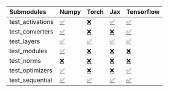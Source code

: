 | Submodules       | Numpy                                                                                                                           | Torch                                                                                                                           | Jax                                                                                                                             | Tensorflow                                                                                                                      |
|:-----------------|:--------------------------------------------------------------------------------------------------------------------------------|:--------------------------------------------------------------------------------------------------------------------------------|:--------------------------------------------------------------------------------------------------------------------------------|:--------------------------------------------------------------------------------------------------------------------------------|
| test_activations | <a href="https://github.com/unifyai/ivy/runs/8169955502?check_suite_focus=true" rel="noopener noreferrer" target="_blank">✅</a> | <a href="https://github.com/unifyai/ivy/runs/8169955820?check_suite_focus=true" rel="noopener noreferrer" target="_blank">❌</a> | <a href="https://github.com/unifyai/ivy/runs/8169956326?check_suite_focus=true" rel="noopener noreferrer" target="_blank">✅</a> | <a href="https://github.com/unifyai/ivy/runs/8169956823?check_suite_focus=true" rel="noopener noreferrer" target="_blank">✅</a> |
| test_converters  | <a href="https://github.com/unifyai/ivy/runs/8169955539?check_suite_focus=true" rel="noopener noreferrer" target="_blank">✅</a> | <a href="https://github.com/unifyai/ivy/runs/8169955859?check_suite_focus=true" rel="noopener noreferrer" target="_blank">❌</a> | <a href="https://github.com/unifyai/ivy/runs/8169956415?check_suite_focus=true" rel="noopener noreferrer" target="_blank">❌</a> | <a href="https://github.com/unifyai/ivy/runs/8169956861?check_suite_focus=true" rel="noopener noreferrer" target="_blank">✅</a> |
| test_layers      | <a href="https://github.com/unifyai/ivy/runs/8169955569?check_suite_focus=true" rel="noopener noreferrer" target="_blank">✅</a> | <a href="https://github.com/unifyai/ivy/runs/8169955930?check_suite_focus=true" rel="noopener noreferrer" target="_blank">✅</a> | <a href="https://github.com/unifyai/ivy/runs/8169956513?check_suite_focus=true" rel="noopener noreferrer" target="_blank">✅</a> | <a href="https://github.com/unifyai/ivy/runs/8169956903?check_suite_focus=true" rel="noopener noreferrer" target="_blank">✅</a> |
| test_modules     | <a href="https://github.com/unifyai/ivy/runs/8169955623?check_suite_focus=true" rel="noopener noreferrer" target="_blank">✅</a> | <a href="https://github.com/unifyai/ivy/runs/8169955996?check_suite_focus=true" rel="noopener noreferrer" target="_blank">❌</a> | <a href="https://github.com/unifyai/ivy/runs/8169956580?check_suite_focus=true" rel="noopener noreferrer" target="_blank">❌</a> | <a href="https://github.com/unifyai/ivy/runs/8169956944?check_suite_focus=true" rel="noopener noreferrer" target="_blank">❌</a> |
| test_norms       | <a href="https://github.com/unifyai/ivy/runs/8169955669?check_suite_focus=true" rel="noopener noreferrer" target="_blank">❌</a> | <a href="https://github.com/unifyai/ivy/runs/8169956065?check_suite_focus=true" rel="noopener noreferrer" target="_blank">❌</a> | <a href="https://github.com/unifyai/ivy/runs/8169956656?check_suite_focus=true" rel="noopener noreferrer" target="_blank">❌</a> | <a href="https://github.com/unifyai/ivy/runs/8169956984?check_suite_focus=true" rel="noopener noreferrer" target="_blank">❌</a> |
| test_optimizers  | <a href="https://github.com/unifyai/ivy/runs/8169955701?check_suite_focus=true" rel="noopener noreferrer" target="_blank">✅</a> | <a href="https://github.com/unifyai/ivy/runs/8169956135?check_suite_focus=true" rel="noopener noreferrer" target="_blank">❌</a> | <a href="https://github.com/unifyai/ivy/runs/8169956714?check_suite_focus=true" rel="noopener noreferrer" target="_blank">❌</a> | <a href="https://github.com/unifyai/ivy/runs/8169957027?check_suite_focus=true" rel="noopener noreferrer" target="_blank">✅</a> |
| test_sequential  | <a href="https://github.com/unifyai/ivy/runs/8169955763?check_suite_focus=true" rel="noopener noreferrer" target="_blank">✅</a> | <a href="https://github.com/unifyai/ivy/runs/8169956231?check_suite_focus=true" rel="noopener noreferrer" target="_blank">✅</a> | <a href="https://github.com/unifyai/ivy/runs/8169956773?check_suite_focus=true" rel="noopener noreferrer" target="_blank">✅</a> | <a href="https://github.com/unifyai/ivy/runs/8169957091?check_suite_focus=true" rel="noopener noreferrer" target="_blank">✅</a> |